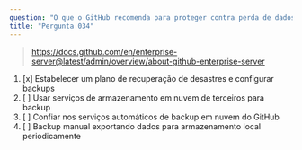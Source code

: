 ```yaml
---
question: "O que o GitHub recomenda para proteger contra perda de dados no GitHub Enterprise Server?"
title: "Pergunta 034"
---
```


> https://docs.github.com/en/enterprise-server@latest/admin/overview/about-github-enterprise-server  
1. [x] Estabelecer um plano de recuperação de desastres e configurar backups  
1. [ ] Usar serviços de armazenamento em nuvem de terceiros para backup  
1. [ ] Confiar nos serviços automáticos de backup em nuvem do GitHub  
1. [ ] Backup manual exportando dados para armazenamento local periodicamente  
